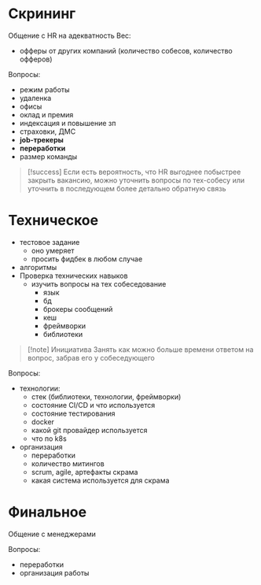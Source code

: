 # Скрининг
Общение с HR на адекватность
Вес:
- офферы от других компаний (количество собесов, количество офферов)

Вопросы:
- режим работы
- удаленка
- офисы
- оклад и премия
- индексация и повышение зп
- страховки, ДМС
- **job-трекеры**
- **переработки**
- размер команды

> [!success]
> Если есть вероятность, что HR выгоднее побыстрее закрыть вакансию, можно уточнить вопросы по тех-собесу или уточнить в последующем более детально обратную связь

# Техническое
- тестовое задание
	- оно умеряет
	- просить фидбек в любом случае
- алгоритмы
- Проверка технических навыков
	- изучить вопросы на тех собеседование
		- язык
		- бд
		- брокеры сообщений
		- кеш
		- фреймворки
		- библиотеки

> [!note] Инициатива
> Занять как можно больше времени ответом на вопрос, забрав его у собеседующего

Вопросы:
- технологии:
	- стек (библиотеки, технологии, фреймворки)
	- состояние CI/CD и что используется
	- состояние тестирования
	- docker
	- какой git провайдер используется
	- что по k8s
- организация
	- переработки
	- количество митингов
	- scrum, agile, артефакты скрама
	- какая система используется для скрама

# Финальное
Общение с менеджерами

Вопросы:
- переработки
- организация работы